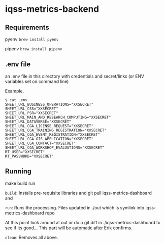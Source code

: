 # iqss-metrics-backend

## Requirements 

pyenv ```brew install pyenv```

pipenv ```brew install pipenv```

  
## .env file
an .env file in this directory with credentials and secret/links (or
ENV variables set on command line)

Example.

```
$ cat .env
SHEET_URL_BUSINESS_OPERATIONS="XXSECRET"
SHEET_URL_CSS="XXSECRET"
SHEET_URL_PSR="XXSECRET"
SHEET_URL_MAIN_AND_RESEARCH_COMPUTING="XXSECRET"
SHEET_URL_DATAVERSE="XXSECRET"
SHEET_URL_CGA_LICENSE_REQUEST="XXSECRET"
SHEET_URL_CGA_TRAINING_REGISTRATION="XXSECRET"
SHEET_URL_CGA_EVENT_REGISTRATION="XXSECRET"
SHEET_URL_CGA_GIS_APPLICATION="XXSECRET"
SHEET_URL_CGA_CONTACT="XXSECRET"
SHEET_URL_CGA_WORKSHOP_EVALUATIONS="XXSECRET"
RT_USER="XXSECRET"
RT_PASSWORD="XXSECRET"
```

## Running
make build run 

`build`: Installs pre-requisite libraries and git pull iqss-metrics-dashboard and 

`run`: Runs the processing. Files updated in ./out which is symlink into iqss-metrics-dashboard repo

At this point look around at out or do a git diff in ./iqss-metrics-dashboard to see if its good... This part will be automatic after Erik confirms.

`clean`: Removes all above.

